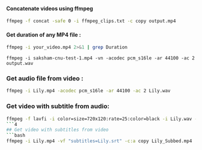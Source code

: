#### Concatenate videos using ffmpeg 
```bash
ffmpeg -f concat -safe 0 -i ffmpeg_clips.txt -c copy output.mp4
```

#### Get duration of any MP4 file : 
```bash
ffmpeg -i your_video.mp4 2>&1 | grep Duration
```

```
ffmpeg -i saksham-cnu-test-1.mp4 -vn -acodec pcm_s16le -ar 44100 -ac 2 output.wav
```

### Get audio file from video :
```bash
ffmpeg -i Lily.mp4 -acodec pcm_s16le -ar 44100 -ac 2 Lily.wav
```

### Get video with subtitle from audio: 
```bash
ffmpeg -f lavfi -i color=size=720x120:rate=25:color=black -i Lily.wav -vf "subtitles=Lily.srt:force_style='Fontsize=70'" -shortest audio_subbed.mp4
```4
## Get video with subtitles from video
```bash
ffmpeg -i Lily.mp4 -vf "subtitles=Lily.srt" -c:a copy Lily_Subbed.mp4
```